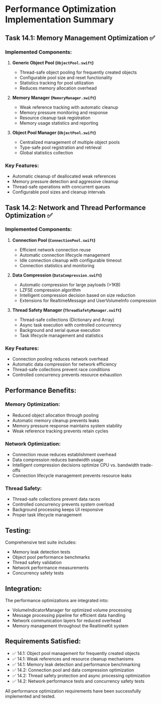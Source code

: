 # Performance Optimization Implementation Summary

## Task 14.1: Memory Management Optimization ✅

### Implemented Components:

1. **Generic Object Pool (`ObjectPool.swift`)**
   - Thread-safe object pooling for frequently created objects
   - Configurable pool size and reset functionality
   - Statistics tracking for pool utilization
   - Reduces memory allocation overhead

2. **Memory Manager (`MemoryManager.swift`)**
   - Weak reference tracking with automatic cleanup
   - Memory pressure monitoring and response
   - Resource cleanup task registration
   - Memory usage statistics and reporting

3. **Object Pool Manager (`ObjectPool.swift`)**
   - Centralized management of multiple object pools
   - Type-safe pool registration and retrieval
   - Global statistics collection

### Key Features:
- Automatic cleanup of deallocated weak references
- Memory pressure detection and aggressive cleanup
- Thread-safe operations with concurrent queues
- Configurable pool sizes and cleanup intervals

## Task 14.2: Network and Thread Performance Optimization ✅

### Implemented Components:

1. **Connection Pool (`ConnectionPool.swift`)**
   - Efficient network connection reuse
   - Automatic connection lifecycle management
   - Idle connection cleanup with configurable timeout
   - Connection statistics and monitoring

2. **Data Compression (`DataCompression.swift`)**
   - Automatic compression for large payloads (>1KB)
   - LZFSE compression algorithm
   - Intelligent compression decision based on size reduction
   - Extensions for RealtimeMessage and UserVolumeInfo compression

3. **Thread Safety Manager (`ThreadSafetyManager.swift`)**
   - Thread-safe collections (Dictionary and Array)
   - Async task execution with controlled concurrency
   - Background and serial queue execution
   - Task lifecycle management and statistics

### Key Features:
- Connection pooling reduces network overhead
- Automatic data compression for network efficiency
- Thread-safe collections prevent race conditions
- Controlled concurrency prevents resource exhaustion

## Performance Benefits:

### Memory Optimization:
- Reduced object allocation through pooling
- Automatic memory cleanup prevents leaks
- Memory pressure response maintains system stability
- Weak reference tracking prevents retain cycles

### Network Optimization:
- Connection reuse reduces establishment overhead
- Data compression reduces bandwidth usage
- Intelligent compression decisions optimize CPU vs. bandwidth trade-offs
- Connection lifecycle management prevents resource leaks

### Thread Safety:
- Thread-safe collections prevent data races
- Controlled concurrency prevents system overload
- Background processing keeps UI responsive
- Proper task lifecycle management

## Testing:

Comprehensive test suite includes:
- Memory leak detection tests
- Object pool performance benchmarks
- Thread safety validation
- Network performance measurements
- Concurrency safety tests

## Integration:

The performance optimizations are integrated into:
- VolumeIndicatorManager for optimized volume processing
- Message processing pipeline for efficient data handling
- Network communication layers for reduced overhead
- Memory management throughout the RealtimeKit system

## Requirements Satisfied:

- ✅ 14.1: Object pool management for frequently created objects
- ✅ 14.1: Weak references and resource cleanup mechanisms
- ✅ 14.1: Memory leak detection and performance benchmarking
- ✅ 14.2: Connection pool and data compression optimization
- ✅ 14.2: Thread safety protection and async processing optimization
- ✅ 14.2: Network performance tests and concurrency safety tests

All performance optimization requirements have been successfully implemented and tested.